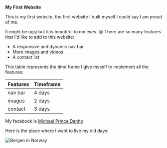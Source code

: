 **My First Website**

This is my first website, the first website I built myself.I could say I am proud of me.

It might be ugly but it is beautiful to my eyes. :heart_eyes:
There are so many features that I'd like to add to this website:

* A responsive and dynamic nav bar
* More images and videos
* A contact list

This table represents the time frame I give myself to implement all the features:


|Features   |Timeframe   |
|-----------|------------|
| nav bar   | 4 days     |
| images    | 2 days     |
| contact   | 3 days     |


My facebook is [Michael Prince Danho](https://www.facebook.com/michael.p.danho)

Here is the place where I want to live my old days:


 
![Bergen in Norway](https://res.cloudinary.com/simpleview/image/upload/c_fill,f_auto,h_290,q_64,w_580/v1/clients/norway/bryggen_wharf_in_bergen_norway_2_1_cf2fbd46-e9f6-4ae0-a3b7-50a4655f8788.jpg)






